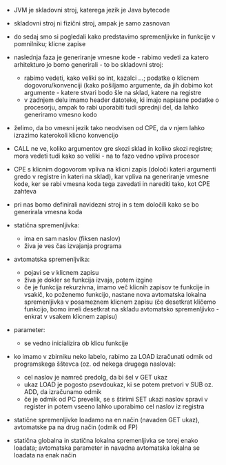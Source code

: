 - JVM je skladovni stroj, katerega jezik je Java bytecode
- skladovni stroj ni fizični stroj, ampak je samo zasnovan

- do sedaj smo si pogledali kako predstavimo spremenljivke in funkcije v pomnilniku; klicne zapise
- naslednja faza je generiranje vmesne kode - rabimo vedeti za katero arhitekturo jo bomo generirali - to bo skladovni stroj:
	- rabimo vedeti, kako veliki so int, kazalci ...; podatke o klicnem dogovoru/konvenciji (kako pošiljamo argumente, da jih dobimo kot argumente - katere stvari bodo šle na sklad, katere na registre
	- v zadnjem delu imamo header datoteke, ki imajo napisane podatke o procesorju, ampak to rabi uporabiti tudi sprednji del, da lahko generiramo vmesno kodo

- želimo, da bo vmesni jezik tako neodvisen od CPE, da v njem lahko izrazimo katerokoli klicno konvencijo
- CALL ne ve, koliko argumentov gre skozi sklad in koliko skozi registre; mora vedeti tudi kako so veliki - na to fazo vedno vpliva procesor
- CPE s klicnim dogovorom vpliva na klicni zapis (določi kateri argumenti gredo v registre in kateri na sklad), kar vpliva na generiranje vmesne kode, ker se rabi vmesna koda tega zavedati in narediti tako, kot CPE zahteva
- pri nas bomo definirali navidezni stroj in s tem določili kako se bo generirala vmesna koda

- statična spremenljivka:
	- ima en sam naslov (fiksen naslov)
	- živa je ves čas izvajanja programa
- avtomatska spremenljvika:
	- pojavi se v klicnem zapisu
	- živa je dokler se funkcija izvaja, potem izgine
	- če je funkcija rekurzivna, imamo več klicnih zapisov te funkcije in vsakič, ko poženemo funkcijo, nastane nova avtomatska lokalna spremenljivka v posameznem klicnem zapisu (če desetkrat kličemo funkcijo, bomo imeli desetkrat na skladu avtomatsko spremenljivko - enkrat v vsakem klicnem zapisu)
- parameter:
	- se vedno inicializira ob klicu funkcije

- ko imamo v zbirniku neko labelo, rabimo za LOAD izračunati odmik od programskega šštevca (oz. od nekega drugega naslova):
	- cel naslov je namreč predolg, da bi šel v GET ukaz
	- ukaz LOAD je pogosto psevdoukaz, ki se potem pretvori v SUB oz. ADD, da izračunamo odmik
	- če je odmik od PC prevelik, se s štirimi SET ukazi naslov spravi v register in potem vseeno lahko uporabimo cel naslov iz registra

- statične spremenljivke loadamo na en način (navaden GET ukaz), avtomatske pa na drug način (odmik od FP)
- statična globalna in statična lokalna spremenljivka se torej enako loadata; avtomatska parameter in navadna avtomatska lokalna se loadata na enak način
